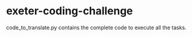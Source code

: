 # exeter-coding-challenge
code_to_translate.py contains the complete code to execute all the tasks.
